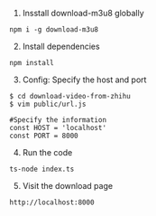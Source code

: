 1. Insstall download-m3u8 globally
```
npm i -g download-m3u8
```

2. Install dependencies
```
npm install
```

3. Config: Specify the host and port
```
$ cd download-video-from-zhihu
$ vim public/url.js

#Specify the information
const HOST = 'localhost'
const PORT = 8000
```

4. Run the code
```
ts-node index.ts
```

5. Visit the download page
```
http://localhost:8000
```
